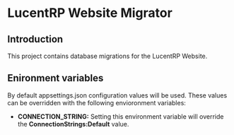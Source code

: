 ﻿# LucentRP Website Migrator
## Introduction
This project contains database migrations for the LucentRP Website.

## Enironment variables
By default appsettings.json configuration values will be used. These values can be overridden with the following envioronment variables:

- **CONNECTION_STRING:** Setting this environment variable will override the **ConnectionStrings:Default** value.